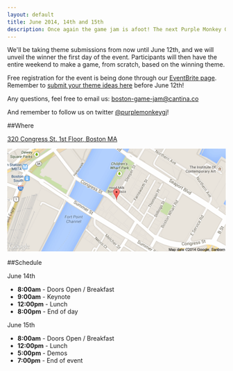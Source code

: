 ```yaml
---
layout: default
title: June 2014, 14th and 15th
description: Once again the game jam is afoot! The next Purple Monkey Game Jam is just around the corner and if [the last game jam](/blog/february-2014-recap) is any indication this one will be unforgettable! Same as before the game jam is open for anyone who has any interest in game development and there are no restrictions on the technology (or lack thereof) used to make a game.
---
```


We'll be taking theme submissions from now until June 12th, and we will unveil the winner the first day of the event. Participants will then have the entire weekend to make a game, from scratch, based on the winning theme.

Free registration for the event is being done through our [EventBrite page](https://www.eventbrite.com/e/purple-monkey-game-jam-iv-a-new-hope-tickets-11432933211). Remember to [submit your theme ideas here](/theme-submission/#form) before June 12th!

Any questions, feel free to email us: [boston-game-jam@cantina.co](mailto:boston-game-jam@cantina.co)

And remember to follow us on twitter [@purplemonkeygj](http://twitter.com/@purplemonkeygj)!

##Where

[320 Congress St. 1st Floor, Boston MA](https://www.google.com/maps/place/320+Congress+St/@42.3513087,-71.0496741,17z/data=!3m1!4b1!4m2!3m1!1s0x89e3707ffd0af36b:0xee01fba0b2b0a7f6)

[![](images/staticmap.png)](https://www.google.com/maps/place/320+Congress+St/@42.3513087,-71.0496741,17z/data=!3m1!4b1!4m2!3m1!1s0x89e3707ffd0af36b:0xee01fba0b2b0a7f6)

##Schedule

June 14th

- **8:00am** - Doors Open / Breakfast
- **9:00am** - Keynote
- **12:00pm** - Lunch
- **8:00pm** - End of day

June 15th

- **8:00am** - Doors Open / Breakfast
- **12:00pm** - Lunch
- **5:00pm** - Demos
- **7:00pm** - End of event
